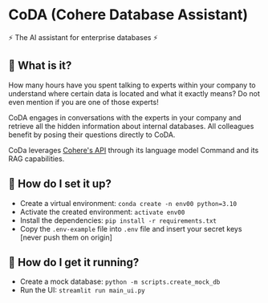 # CoDA (Cohere Database Assistant)
⚡ The AI assistant for enterprise databases ⚡

## 🤔 What is it?
How many hours have you spent talking to experts within your company to understand where certain data is located and what it exactly means? Do not even mention if you are one of those experts!

CoDA engages in conversations with the experts in your company and retrieve all the hidden information about internal databases. All colleagues benefit by posing their questions directly to CoDA.

CoDa leverages [Cohere's API](https://docs.cohere.com/docs/the-cohere-platform) through its language model Command and its RAG capabilities.

## 🔧 How do I set it up?
* Create a virtual environment: `conda create -n env00 python=3.10`
* Activate the created environment: `activate env00`
* Install the dependencies: `pip install -r requirements.txt`
* Copy the `.env-example` file into `.env` file and insert your secret keys [never push them on origin]

## 🏃 How do I get it running?
* Create a mock database: `python -m scripts.create_mock_db`
* Run the UI: `streamlit run main_ui.py`
